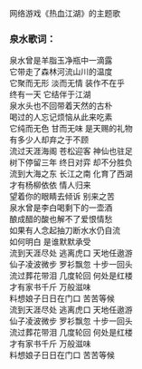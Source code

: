 

网络游戏《热血江湖》的主题歌

### 泉水歌词：

泉水曾是羊脂玉净瓶中一滴露  
它带走了森林河流山川的温度  
它聚而无形 淡而无情 装作不在乎  
终有一天 它结伴于江湖  
泉水头也不回带着天然的古朴  
喝过的人忘记烦恼从此来吃素  
它纯而无色 甘而无味 是天赐的礼物  
有多少人却弃之于不顾  
流过天涯海阁 苍松迎客 神仙也驻足  
树下停留三年 终日对弈 却不分胜负  
流到大海之东 长江之南 化育了西湖  
才有杨柳依依 情人归来  
望着你的眼睛去倾诉 别来之苦  
泉水曾是李白喝剩下的一壶酒  
酿成醋的酸也解不了爱恨情愁  
如果有人念起抽刀断水水仍自流  
如何明白 是谁默默承受  
流到天涯尽处 逃离虎口 天地任遨游  
仙子凌波微步 罗衫飘忽 十步一回头  
流过葬花带泪 几度轮回 何处是红楼  
才有家书千斤 万般滋味  
料想娘子日日在门口 苦苦等候  
流到天涯尽处 逃离虎口 天地任遨游  
仙子凌波微步 罗衫飘忽 十步一回头  
流过葬花带泪 几度轮回 何处是红楼  
才有家书千斤 万般滋味  
料想娘子日日在门口 苦苦等候  

